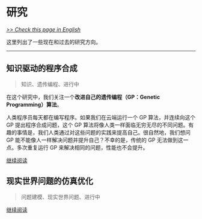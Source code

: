 # 研究

[*>> Check this page in English*](/research/)

这里列出了一些现在和过去的研究方向。

---

## 知识驱动的程序合成

>知识、遗传编程、进行中

在这个研究中，我们关注一个**改进自己的遗传编程（GP：Genetic Programming）算法**。

人类程序员每天都在编写程序。如果我们在云端运行一个 GP 算法，并连续向这个 GP 提出程序合成问题，这个 GP 算法将像人类一样面临无穷无尽的不同问题。有趣的事情是，我们人类通过对这些问题的实践来提高自己。很自然地，我们想问 GP 能不能像人一样解决问题并提升自己？不幸的是，传统的 GP 无法做到这一点。多次重复运行 GP 来解决相同的问题，性能也不会提升。

[继续阅读](/cn/research/kdps/)

## 现实世界问题的仿真优化

>问题建模、现实世界问题、进行中

[继续阅读](/cn/research/simopt/)
